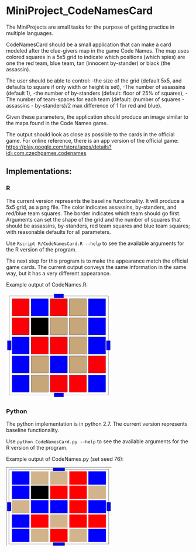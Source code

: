 # MiniProject_CodeNamesCard

The MiniProjects are small tasks for the purpose of getting practice in multiple languages.

CodeNamesCard should be a small application that can make a card modeled after the clue-givers map in the game Code Names.  The map uses colored squares in a 5x5 grid to indicate which positions (which spies) are one the red team, blue team, tan (innocent by-stander) or black (the assassin).  

The user should be able to control: 
-the size of the grid (default 5x5, and defaults to square if only width or height is set),
-The number of assassins (default 1),
-the number of by-standers (default: floor of 25% of squares),
-The number of team-spaces for each team (default: (number of squares - assassins - by-standers)/2 max difference of 1 for red and blue).

Given these parameters, the application should produce an image similar to the maps found in the Code Names game.

The output should look as close as possible to the cards in the official game.
For online reference, there is an app version of the official game: 
https://play.google.com/store/apps/details?id=com.czechgames.codenames


## Implementations:

### R

The current version represents the baseline functionality.  It will produce a 5x5 grid, as a png file.  The color indicates assassins, by-standers, and red/blue team squares.  The border indicates which team should go first.  Arguments can set the shape of the grid and the number of squares that should be assassins, by-standers, red team squares and blue team squares; with reasonable defaults for all parameters.

Use `Rscript R/CodeNamesCard.R --help` to see the available arguments for the R version of the program.

The next step for this program is to make the appearance match the official game cards.  The current output conveys the same information in the same way, but it has a very different appearance.   

Example output of CodeNames.R:

<img src="R/SpyMap.png" alt="spy map generated by CodeNames.R" style="width:3in">


### Python

The python implementation is in python 2.7.  The current version represents baseline functionality.

Use `python CodeNamesCard.py --help` to see the available arguments for the R version of the program.

Example output of CodeNames.py (set seed 76):

<img src="Python-2.7/SpyMap.png" alt="spy map generated by CodeNames.py" style="width:3in">



